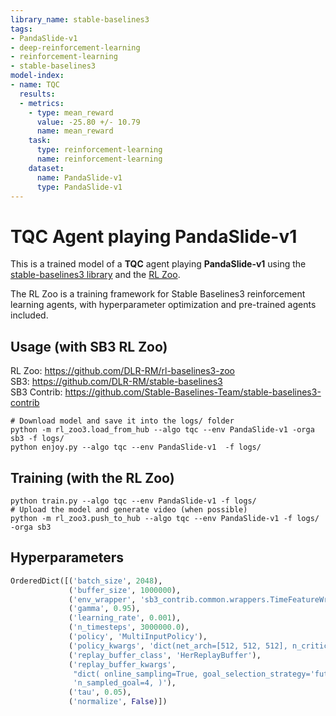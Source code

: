 ```yaml
---
library_name: stable-baselines3
tags:
- PandaSlide-v1
- deep-reinforcement-learning
- reinforcement-learning
- stable-baselines3
model-index:
- name: TQC
  results:
  - metrics:
    - type: mean_reward
      value: -25.80 +/- 10.79
      name: mean_reward
    task:
      type: reinforcement-learning
      name: reinforcement-learning
    dataset:
      name: PandaSlide-v1
      type: PandaSlide-v1
---
```


# **TQC** Agent playing **PandaSlide-v1**
This is a trained model of a **TQC** agent playing **PandaSlide-v1**
using the [stable-baselines3 library](https://github.com/DLR-RM/stable-baselines3)
and the [RL Zoo](https://github.com/DLR-RM/rl-baselines3-zoo).

The RL Zoo is a training framework for Stable Baselines3
reinforcement learning agents,
with hyperparameter optimization and pre-trained agents included.

## Usage (with SB3 RL Zoo)

RL Zoo: https://github.com/DLR-RM/rl-baselines3-zoo<br/>
SB3: https://github.com/DLR-RM/stable-baselines3<br/>
SB3 Contrib: https://github.com/Stable-Baselines-Team/stable-baselines3-contrib

```
# Download model and save it into the logs/ folder
python -m rl_zoo3.load_from_hub --algo tqc --env PandaSlide-v1 -orga sb3 -f logs/
python enjoy.py --algo tqc --env PandaSlide-v1  -f logs/
```

## Training (with the RL Zoo)
```
python train.py --algo tqc --env PandaSlide-v1 -f logs/
# Upload the model and generate video (when possible)
python -m rl_zoo3.push_to_hub --algo tqc --env PandaSlide-v1 -f logs/ -orga sb3
```

## Hyperparameters
```python
OrderedDict([('batch_size', 2048),
             ('buffer_size', 1000000),
             ('env_wrapper', 'sb3_contrib.common.wrappers.TimeFeatureWrapper'),
             ('gamma', 0.95),
             ('learning_rate', 0.001),
             ('n_timesteps', 3000000.0),
             ('policy', 'MultiInputPolicy'),
             ('policy_kwargs', 'dict(net_arch=[512, 512, 512], n_critics=2)'),
             ('replay_buffer_class', 'HerReplayBuffer'),
             ('replay_buffer_kwargs',
              "dict( online_sampling=True, goal_selection_strategy='future', "
              'n_sampled_goal=4, )'),
             ('tau', 0.05),
             ('normalize', False)])
```
